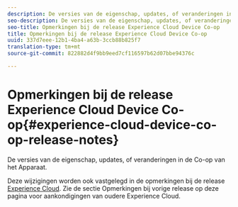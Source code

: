 ```yaml
---
description: De versies van de eigenschap, updates, of veranderingen in de Co-op van het Apparaat.
seo-description: De versies van de eigenschap, updates, of veranderingen in de Co-op van het Apparaat.
seo-title: Opmerkingen bij de release Experience Cloud Device Co-op
title: Opmerkingen bij de release Experience Cloud Device Co-op
uuid: 337d7eee-12b1-4ba4-a63b-3ccb88b825f7
translation-type: tm+mt
source-git-commit: 822882d4f9bb9eed7cf116597b62d07bbe94376c

---
```



# Opmerkingen bij de release Experience Cloud Device Co-op{#experience-cloud-device-co-op-release-notes}

De versies van de eigenschap, updates, of veranderingen in de Co-op van het Apparaat.

Deze wijzigingen worden ook vastgelegd in de opmerkingen bij de release [Experience Cloud](https://docs.adobe.com/content/help/en/release-notes/experience-cloud/current.html). Zie de sectie Opmerkingen bij vorige release op deze pagina voor aankondigingen van oudere Experience Cloud.
